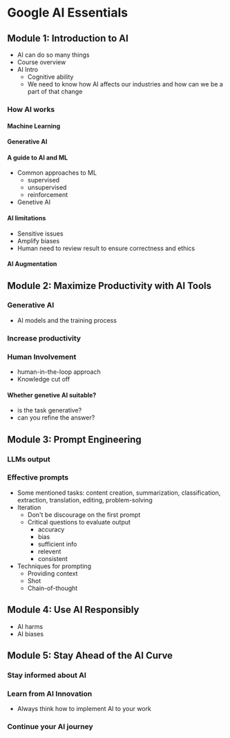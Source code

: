 # Google AI Essentials

## Module 1: Introduction to AI

- AI can do so many things
- Course overview
- AI Intro
  - Cognitive ability
  - We need to know how AI affects our industries and how can we be a part of that change

### How AI works

#### Machine Learning

#### Generative AI

#### A guide to AI and ML

- Common approaches to ML
  - supervised
  - unsupervised
  - reinforcement
- Genetive AI

#### AI limitations

- Sensitive issues
- Amplify biases
- Human need to review result to ensure correctness and ethics

#### AI Augmentation

## Module 2: Maximize Productivity with AI Tools

### Generative AI

- AI models and the training process

### Increase productivity

### Human Involvement

- human-in-the-loop approach
- Knowledge cut off

#### Whether genetive AI suitable?

- is the task generative?
- can you refine the answer?

## Module 3: Prompt Engineering

### LLMs output

### Effective prompts

- Some mentioned tasks: content creation, summarization, classification, extraction, translation, editing, problem-solving
- Iteration
  - Don't be discourage on the first prompt
  - Critical questions to evaluate output
    - accuracy
    - bias
    - sufficient info
    - relevent
    - consistent 
- Techniques for prompting
  - Providing context
  - Shot
  - Chain-of-thought 

## Module 4: Use AI Responsibly

- AI harms
- AI biases

## Module 5: Stay Ahead of the AI Curve

### Stay informed about AI

### Learn from AI Innovation

- Always think how to implement AI to your work

### Continue your AI journey